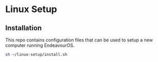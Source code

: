 # Linux Setup 

## Installation

This repo contains configuration files that can be used to setup a new computer running EndeavourOS. 

```bash
sh ~/linux-setup/install.sh
```

